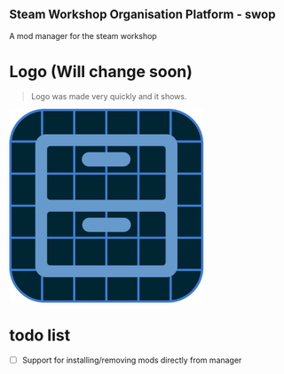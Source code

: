 ## Steam Workshop Organisation Platform - swop
A mod manager for the steam workshop


# Logo (Will change soon)
> Logo was made very quickly and it shows.
<img src="swop.png" width="350" title="Swop Logo">

# todo list
 - [ ] Support for installing/removing mods directly from manager

